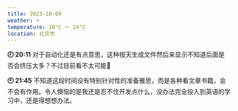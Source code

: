 ```yaml
---
title: 2023-10-09
weather: ☀️
temperature: 10°C ～ 24°C
location: 北京市
---
```


**🕗 20:11** 对于自动化还是有点意思，这种按天生成文件然后来显示不知道后面是否会挤压太多？不过目前看不太可能🤔

**🕙 21:45** 不知道这段时间没有特别针对性的准备雅思，而是各种看文章书籍，会不会有作用。令人懊恼的是我还是忍不住开发点什么，没办法完全投入到英语的学习中，还是得想想办法。